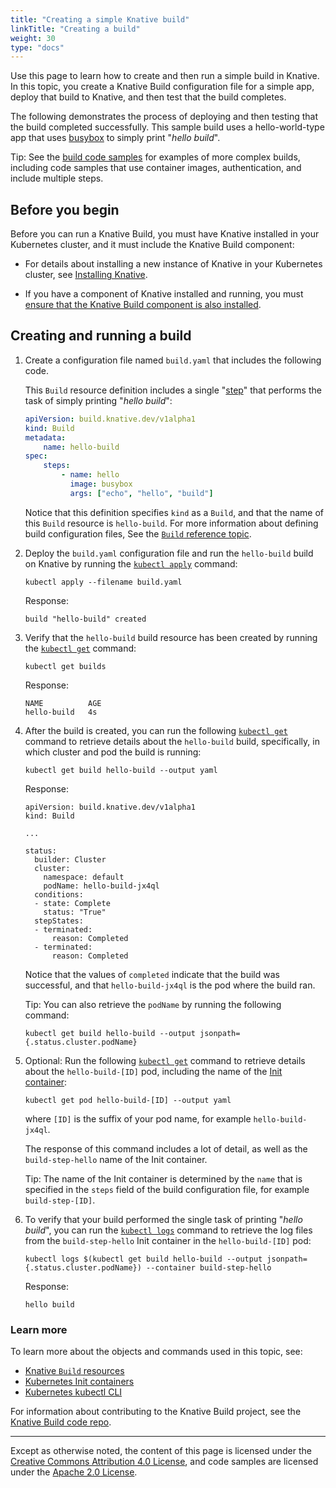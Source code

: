 ```yaml
---
title: "Creating a simple Knative build"
linkTitle: "Creating a build"
weight: 30
type: "docs"
---
```


Use this page to learn how to create and then run a simple build in Knative. In
this topic, you create a Knative Build configuration file for a simple app,
deploy that build to Knative, and then test that the build completes.

The following demonstrates the process of deploying and then testing that the
build completed successfully. This sample build uses a hello-world-type app that
uses [busybox](https://docs.docker.com/samples/library/busybox/) to simply print
"_hello build_".

Tip: See the
[build code samples](./builds.md#get-started-with-knative-build-samples) for
examples of more complex builds, including code samples that use container
images, authentication, and include multiple steps.

## Before you begin

Before you can run a Knative Build, you must have Knative installed in your
Kubernetes cluster, and it must include the Knative Build component:

-   For details about installing a new instance of Knative in your Kubernetes
    cluster, see [Installing Knative](../install/README.md).

-   If you have a component of Knative installed and running, you must
    [ensure that the Knative Build component is also installed](./installing-build-component.md).

## Creating and running a build

1. Create a configuration file named `build.yaml` that includes the following
   code.

    This `Build` resource definition includes a single
    "[step](./builds.md#steps)" that performs the task of simply printing
    "_hello build_":

    ```yaml
    apiVersion: build.knative.dev/v1alpha1
    kind: Build
    metadata:
        name: hello-build
    spec:
        steps:
            - name: hello
              image: busybox
              args: ["echo", "hello", "build"]
    ```

    Notice that this definition specifies `kind` as a `Build`, and that the name
    of this `Build` resource is `hello-build`. For more information about
    defining build configuration files, See the
    [`Build` reference topic](./builds.md).

1. Deploy the `build.yaml` configuration file and run the `hello-build` build on
   Knative by running the
   [`kubectl apply`](https://kubernetes.io/docs/reference/generated/kubectl/kubectl-commands#apply)
   command:

    ```shell
    kubectl apply --filename build.yaml
    ```

    Response:

    ```shell
    build "hello-build" created
    ```

1. Verify that the `hello-build` build resource has been created by running the
   [`kubectl get`](https://kubernetes.io/docs/reference/generated/kubectl/kubectl-commands#get)
   command:

    ```shell
    kubectl get builds
    ```

    Response:

    ```shell
    NAME          AGE
    hello-build   4s
    ```

1. After the build is created, you can run the following
   [`kubectl get`](https://kubernetes.io/docs/reference/generated/kubectl/kubectl-commands#get)
   command to retrieve details about the `hello-build` build, specifically, in
   which cluster and pod the build is running:

    ```shell
    kubectl get build hello-build --output yaml
    ```

    Response:

    ```shell
    apiVersion: build.knative.dev/v1alpha1
    kind: Build

    ...

    status:
      builder: Cluster
      cluster:
        namespace: default
        podName: hello-build-jx4ql
      conditions:
      - state: Complete
        status: "True"
      stepStates:
      - terminated:
          reason: Completed
      - terminated:
          reason: Completed
    ```

    Notice that the values of `completed` indicate that the build was
    successful, and that `hello-build-jx4ql` is the pod where the build ran.

    Tip: You can also retrieve the `podName` by running the following command:

    ```shell
    kubectl get build hello-build --output jsonpath={.status.cluster.podName}
    ```

1. Optional: Run the following
   [`kubectl get`](https://kubernetes.io/docs/reference/generated/kubectl/kubectl-commands#get)
   command to retrieve details about the `hello-build-[ID]` pod, including the
   name of the
   [Init container](https://kubernetes.io/docs/concepts/workloads/pods/init-containers/):

    ```shell
    kubectl get pod hello-build-[ID] --output yaml
    ```

    where `[ID]` is the suffix of your pod name, for example
    `hello-build-jx4ql`.

    The response of this command includes a lot of detail, as well as the
    `build-step-hello` name of the Init container.

    Tip: The name of the Init container is determined by the `name` that is
    specified in the `steps` field of the build configuration file, for example
    `build-step-[ID]`.

1. To verify that your build performed the single task of printing "_hello
   build_", you can run the
   [`kubectl logs`](https://kubernetes.io/docs/reference/generated/kubectl/kubectl-commands#logs)
   command to retrieve the log files from the `build-step-hello` Init container
   in the `hello-build-[ID]` pod:

    ```shell
    kubectl logs $(kubectl get build hello-build --output jsonpath={.status.cluster.podName}) --container build-step-hello
    ```

    Response:

    ```shell
    hello build
    ```

### Learn more

To learn more about the objects and commands used in this topic, see:

-   [Knative `Build` resources](./builds.md)
-   [Kubernetes Init containers](https://kubernetes.io/docs/concepts/workloads/pods/init-containers/)
-   [Kubernetes kubectl CLI](https://kubernetes.io/docs/reference/kubectl/kubectl/)

For information about contributing to the Knative Build project, see the
[Knative Build code repo](https://github.com/knative/build/).

---

Except as otherwise noted, the content of this page is licensed under the
[Creative Commons Attribution 4.0 License](https://creativecommons.org/licenses/by/4.0/),
and code samples are licensed under the
[Apache 2.0 License](https://www.apache.org/licenses/LICENSE-2.0).
